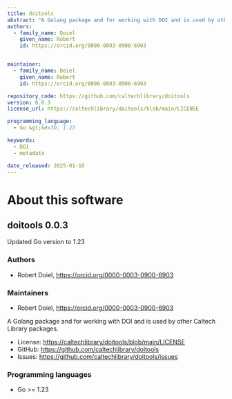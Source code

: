 ```yaml
---
title: doitools
abstract: "A Golang package and for working with DOI and is used by other Caltech Library packages."
authors:
  - family_name: Doiel
    given_name: Robert
    id: https://orcid.org/0000-0003-0900-6903


maintainer:
  - family_name: Doiel
    given_name: Robert
    id: https://orcid.org/0000-0003-0900-6903

repository_code: https://github.com/caltechlibrary/doitools
version: 0.0.3
license_url: https://caltechlibrary/doitools/blob/main/LICENSE

programming_language:
  - Go &gt;&#x3D; 1.23

keywords:
  - DOI
  - metadata

date_released: 2025-01-10
---
```


About this software
===================

## doitools 0.0.3

Updated Go version to 1.23

### Authors

- Robert Doiel, <https://orcid.org/0000-0003-0900-6903>




### Maintainers

- Robert Doiel, <https://orcid.org/0000-0003-0900-6903>


A Golang package and for working with DOI and is used by other Caltech Library packages.

- License: <https://caltechlibrary/doitools/blob/main/LICENSE>
- GitHub: <https://github.com/caltechlibrary/doitools>
- Issues: <https://github.com/caltechlibrary/doitools/issues>

### Programming languages

- Go &gt;&#x3D; 1.23









